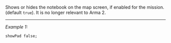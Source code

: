 Shows or hides the notebook on the map screen, if enabled for the mission. (default `true`). It is no longer relevant to Arma 2.


---
*Example 1:*
```sqf
showPad false;
```